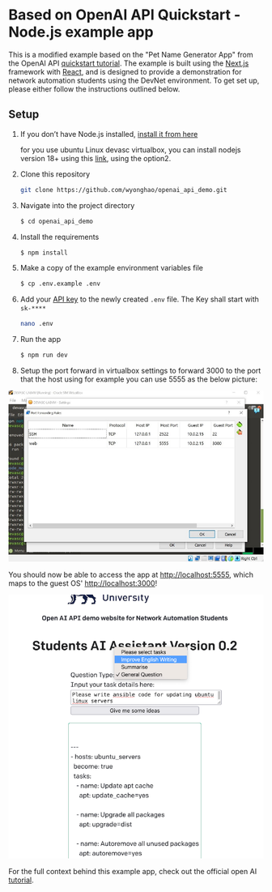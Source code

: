 # Based on OpenAI API Quickstart - Node.js example app

This is a modified example based on the "Pet Name Generator App" from the OpenAI API [quickstart tutorial](https://beta.openai.com/docs/quickstart). The example is built using the [Next.js](https://nextjs.org/) framework with [React](https://reactjs.org/), and is designed to provide a demonstration for network automation students using the DevNet environment. To get set up, please either follow the instructions  outlined below.

## Setup

1. If you don’t have Node.js installed, [install it from here](https://nodejs.org/en/)
      
    for you use ubuntu Linux devasc virtualbox, you can install nodejs version 18+ using this [link](https://www.digitalocean.com/community/tutorials/how-to-install-node-js-on-ubuntu-22-04), using the option2.

2. Clone this repository
   ```bash
   git clone https://github.com/wyonghao/openai_api_demo.git
   ```

3. Navigate into the project directory

   ```bash
   $ cd openai_api_demo
   ```

4. Install the requirements

   ```bash
   $ npm install
   ```

5. Make a copy of the example environment variables file

   ```bash
   $ cp .env.example .env
   ```

6. Add your [API key](https://beta.openai.com/account/api-keys) to the newly created `.env` file. The Key shall start with `sk-****`
      
   ```bash
   nano .env
   ```
      
7. Run the app

   ```bash
   $ npm run dev
   ```

8. Setup the port forward in virtualbox settings to forward 3000 to the port that the host using for example you can use 5555 as the below picture:

![Screenshot](public/virtualboxportforwarding.JPG?raw=true "portforwarding in virtualbox")

You should now be able to access the app at [http://localhost:5555](http://localhost:5555), which maps to the guest OS' [http://localhost:3000](http://localhost:3000)! 

![website](public/openaibcudemo.png?raw=true "web demo")

For the full context behind this example app, check out the official open AI [tutorial](https://beta.openai.com/docs/quickstart).
